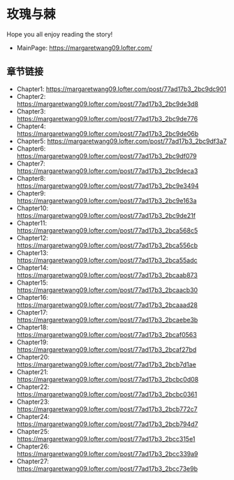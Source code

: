 # 玫瑰与棘
Hope you all enjoy reading the story!
* MainPage: https://margaretwang09.lofter.com/

## 章节链接
* Chapter1: https://margaretwang09.lofter.com/post/77ad17b3_2bc9dc901
* Chapter2: https://margaretwang09.lofter.com/post/77ad17b3_2bc9de3d8
* Chapter3: https://margaretwang09.lofter.com/post/77ad17b3_2bc9de776
* Chapter4: https://margaretwang09.lofter.com/post/77ad17b3_2bc9de06b
* Chapter5: https://margaretwang09.lofter.com/post/77ad17b3_2bc9df3a7
* Chapter6: https://margaretwang09.lofter.com/post/77ad17b3_2bc9df079
* Chapter7: https://margaretwang09.lofter.com/post/77ad17b3_2bc9deca3
* Chapter8: https://margaretwang09.lofter.com/post/77ad17b3_2bc9e3494
* Chapter9: https://margaretwang09.lofter.com/post/77ad17b3_2bc9e163a
* Chapter10: https://margaretwang09.lofter.com/post/77ad17b3_2bc9de21f
* Chapter11: https://margaretwang09.lofter.com/post/77ad17b3_2bca568c5
* Chapter12: https://margaretwang09.lofter.com/post/77ad17b3_2bca556cb
* Chapter13: https://margaretwang09.lofter.com/post/77ad17b3_2bca55adc
* Chapter14: https://margaretwang09.lofter.com/post/77ad17b3_2bcaab873
* Chapter15: https://margaretwang09.lofter.com/post/77ad17b3_2bcaacb30
* Chapter16: https://margaretwang09.lofter.com/post/77ad17b3_2bcaaad28
* Chapter17: https://margaretwang09.lofter.com/post/77ad17b3_2bcaebe3b
* Chapter18: https://margaretwang09.lofter.com/post/77ad17b3_2bcaf0563
* Chapter19: https://margaretwang09.lofter.com/post/77ad17b3_2bcaf27bd
* Chapter20: https://margaretwang09.lofter.com/post/77ad17b3_2bcb7d1ae
* Chapter21: https://margaretwang09.lofter.com/post/77ad17b3_2bcbc0d08
* Chapter22: https://margaretwang09.lofter.com/post/77ad17b3_2bcbc0361
* Chapter23: https://margaretwang09.lofter.com/post/77ad17b3_2bcb772c7
* Chapter24: https://margaretwang09.lofter.com/post/77ad17b3_2bcb794d7
* Chapter25: https://margaretwang09.lofter.com/post/77ad17b3_2bcc315e1
* Chapter26: https://margaretwang09.lofter.com/post/77ad17b3_2bcc339a9
* Chapter27: https://margaretwang09.lofter.com/post/77ad17b3_2bcc73e9b
